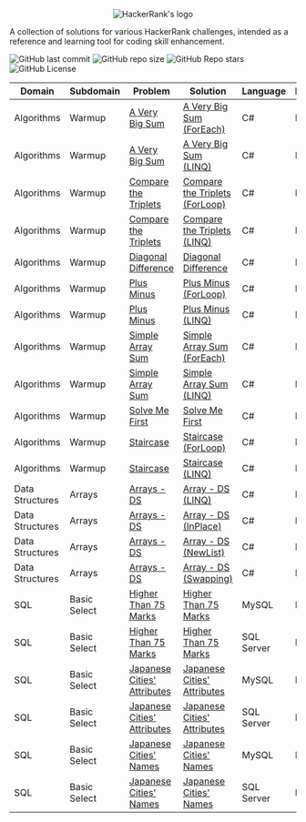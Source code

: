 <p align="center">
  <img src="https://www.hackerrank.com/wp-content/uploads/2018/08/hackerrank_logo.png" alt="HackerRank's logo"/>
</p>

A collection of solutions for various HackerRank challenges, intended as a reference and learning tool for coding skill enhancement.

![GitHub last commit](https://img.shields.io/github/last-commit/fabriziobagala/hackerrank/main?style=flat-square)
![GitHub repo size](https://img.shields.io/github/repo-size/fabriziobagala/hackerrank?style=flat-square)
![GitHub Repo stars](https://img.shields.io/github/stars/fabriziobagala/hackerrank?style=flat-square)
![GitHub License](https://img.shields.io/github/license/fabriziobagala/hackerrank?style=flat-square)

| Domain      | Subdomain | Problem | Solution | Language | Difficulty | Score   |
| ----------- | --------- | ------- | -------- | -------- | ---------- | ------- |
| Algorithms  | Warmup    | [A Very Big Sum](https://www.hackerrank.com/challenges/a-very-big-sum/problem) | [A Very Big Sum (ForEach)](src/Algorithms/Warmup/csharp/A%20Very%20Big%20Sum%20(ForEach).cs) | C# | Easy | 10 |
| Algorithms  | Warmup    | [A Very Big Sum](https://www.hackerrank.com/challenges/a-very-big-sum/problem) | [A Very Big Sum (LINQ)](src/Algorithms/Warmup/csharp/A%20Very%20Big%20Sum%20(LINQ).cs) | C# | Easy | 10 |
| Algorithms  | Warmup    | [Compare the Triplets](https://www.hackerrank.com/challenges/compare-the-triplets/problem) | [Compare the Triplets (ForLoop)](src/Algorithms/Warmup/csharp/Compare%20the%20Triplets%20(ForLoop).cs) | C# | Easy | 10 |
| Algorithms  | Warmup    | [Compare the Triplets](https://www.hackerrank.com/challenges/compare-the-triplets/problem) | [Compare the Triplets (LINQ)](src/Algorithms/Warmup/csharp/Compare%20the%20Triplets%20(LINQ).cs) | C# | Easy | 10 |
| Algorithms  | Warmup    | [Diagonal Difference](https://www.hackerrank.com/challenges/diagonal-difference/problem) | [Diagonal Difference](src/Algorithms/Warmup/csharp/Diagonal%20Difference.cs) | C# | Easy | 10 |
| Algorithms  | Warmup    | [Plus Minus](https://www.hackerrank.com/challenges/plus-minus/problem) | [Plus Minus (ForLoop)](src/Algorithms/Warmup/csharp/Plus%20Minus%20(ForLoop).cs) | C# | Easy | 10 |
| Algorithms  | Warmup    | [Plus Minus](https://www.hackerrank.com/challenges/plus-minus/problem) | [Plus Minus (LINQ)](src/Algorithms/Warmup/csharp/Plus%20Minus%20(LINQ).cs) | C# | Easy | 10 |
| Algorithms  | Warmup    | [Simple Array Sum](https://www.hackerrank.com/challenges/simple-array-sum/problem) | [Simple Array Sum (ForEach)](src/Algorithms/Warmup/csharp/Simple%20Array%20Sum%20(ForEach).cs) | C# | Easy | 10 |
| Algorithms  | Warmup    | [Simple Array Sum](https://www.hackerrank.com/challenges/simple-array-sum/problem) | [Simple Array Sum (LINQ)](src/Algorithms/Warmup/csharp/Simple%20Array%20Sum%20(LINQ).cs) | C# | Easy | 10 |
| Algorithms  | Warmup    | [Solve Me First](https://www.hackerrank.com/challenges/solve-me-first/problem) | [Solve Me First](src/Algorithms/Warmup/csharp/Solve%20Me%20First.cs) | C# | Easy | 1 |
| Algorithms  | Warmup    | [Staircase](https://www.hackerrank.com/challenges/staircase/problem) | [Staircase (ForLoop)](src/Algorithms/Warmup/csharp/Staircase%20(ForLoop).cs) | C# | Easy | 10 |
| Algorithms  | Warmup    | [Staircase](https://www.hackerrank.com/challenges/staircase/problem) | [Staircase (LINQ)](src/Algorithms/Warmup/csharp/Staircase%20(LINQ).cs) | C# | Easy | 10 |
| Data Structures | Arrays | [Arrays - DS](https://www.hackerrank.com/challenges/arrays-ds/problem) | [Array - DS (LINQ)](src/Data%20Structures/Arrays/csharp/Array%20%2D%20DS%20(LINQ).cs) | C# | Easy | 10 |
| Data Structures | Arrays | [Arrays - DS](https://www.hackerrank.com/challenges/arrays-ds/problem) | [Array - DS (InPlace)](src/Data%20Structures/Arrays/csharp/Array%20%2D%20DS%20(InPlace).cs) | C# | Easy | 10 |
| Data Structures | Arrays | [Arrays - DS](https://www.hackerrank.com/challenges/arrays-ds/problem) | [Array - DS (NewList)](src/Data%20Structures/Arrays/csharp/Array%20%2D%20DS%20(NewList).cs) | C# | Easy | 10 |
| Data Structures | Arrays | [Arrays - DS](https://www.hackerrank.com/challenges/arrays-ds/problem) | [Array - DS (Swapping)](src/Data%20Structures/Arrays/csharp/Array%20%2D%20DS%20(Swapping).cs) | C# | Easy | 10 |
| SQL | Basic Select | [Higher Than 75 Marks](https://www.hackerrank.com/challenges/more-than-75-marks/problem) | [Higher Than 75 Marks](src/SQL/Basic%20Select/mysql/Higher%20Than%2075%20Marks.sql) | MySQL | Easy | 15 |
| SQL | Basic Select | [Higher Than 75 Marks](https://www.hackerrank.com/challenges/more-than-75-marks/problem) | [Higher Than 75 Marks](src/SQL/Basic%20Select/sqlserver/Higher%20Than%2075%20Marks.sql) | SQL Server | Easy | 15 |
| SQL | Basic Select | [Japanese Cities' Attributes](https://www.hackerrank.com/challenges/japanese-cities-attributes/problem) | [Japanese Cities' Attributes](src/SQL/Basic%20Select/mysql/Japanese%20Cities&#39;%20Attributes.sql) | MySQL | Easy | 10 |
| SQL | Basic Select | [Japanese Cities' Attributes](https://www.hackerrank.com/challenges/japanese-cities-attributes/problem) | [Japanese Cities' Attributes](src/SQL/Basic%20Select/sqlserver/Japanese%20Cities&#39;%20Attributes.sql) | SQL Server | Easy | 10 |
| SQL | Basic Select | [Japanese Cities' Names](https://www.hackerrank.com/challenges/japanese-cities-name/problem) | [Japanese Cities' Names](src/SQL/Basic%20Select/mysql/Japanese%20Cities&#39;%20Names.sql) | MySQL | Easy | 10 |
| SQL | Basic Select | [Japanese Cities' Names](https://www.hackerrank.com/challenges/japanese-cities-name/problem) | [Japanese Cities' Names](src/SQL/Basic%20Select/sqlserver/Japanese%20Cities&#39;%20Names.sql) | SQL Server | Easy | 10 |

